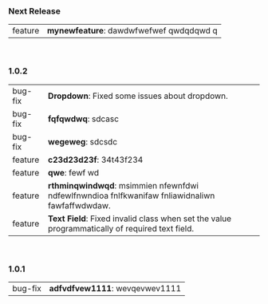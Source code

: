 ### Next Release

|     |     |
| --- | --- |
| feature | **mynewfeature**: dawdwfwefwef qwdqdqwd q |


<br/>

### 1.0.2

|     |     |
| --- | --- |
| bug-fix | **Dropdown**: Fixed some issues about dropdown. |
| bug-fix | **fqfqwdwq**: sdcasc |
| bug-fix | **wegeweg**: sdcsdc |
| feature | **c23d23d23f**: 34t43f234 |
| feature | **qwe**: fewf wd |
| feature | **rthminqwindwqd**: msimmien nfewnfdwi ndfewlfnwndioa fnlfkwanifaw fnliawidnaliwn fawfaffwdwdaw. |
| feature | **Text Field**: Fixed invalid class when set the value programmatically of required text field. |


<br/>

### 1.0.1

|     |     |
| --- | --- |
| bug-fix | **adfvdfvew1111**: wevqevwev1111 |


<br/>

